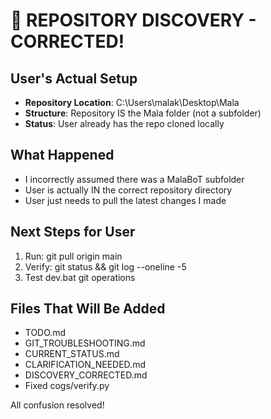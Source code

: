# 🎯 REPOSITORY DISCOVERY - CORRECTED!

## User's Actual Setup
- **Repository Location**: C:\Users\malak\Desktop\Mala
- **Structure**: Repository IS the Mala folder (not a subfolder)
- **Status**: User already has the repo cloned locally

## What Happened
- I incorrectly assumed there was a MalaBoT subfolder
- User is actually IN the correct repository directory
- User just needs to pull the latest changes I made

## Next Steps for User
1. Run: git pull origin main
2. Verify: git status && git log --oneline -5
3. Test dev.bat git operations

## Files That Will Be Added
- TODO.md
- GIT_TROUBLESHOOTING.md 
- CURRENT_STATUS.md
- CLARIFICATION_NEEDED.md
- DISCOVERY_CORRECTED.md
- Fixed cogs/verify.py

All confusion resolved!